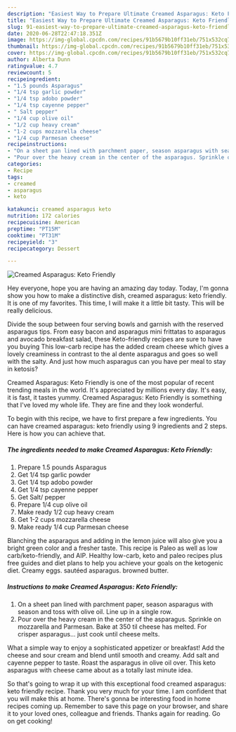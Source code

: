 ```yaml
---
description: "Easiest Way to Prepare Ultimate Creamed Asparagus: Keto Friendly"
title: "Easiest Way to Prepare Ultimate Creamed Asparagus: Keto Friendly"
slug: 91-easiest-way-to-prepare-ultimate-creamed-asparagus-keto-friendly
date: 2020-06-28T22:47:18.351Z
image: https://img-global.cpcdn.com/recipes/91b5679b10ff31eb/751x532cq70/creamed-asparagus-keto-friendly-recipe-main-photo.jpg
thumbnail: https://img-global.cpcdn.com/recipes/91b5679b10ff31eb/751x532cq70/creamed-asparagus-keto-friendly-recipe-main-photo.jpg
cover: https://img-global.cpcdn.com/recipes/91b5679b10ff31eb/751x532cq70/creamed-asparagus-keto-friendly-recipe-main-photo.jpg
author: Alberta Dunn
ratingvalue: 4.7
reviewcount: 5
recipeingredient:
- "1.5 pounds Asparagus"
- "1/4 tsp garlic powder"
- "1/4 tsp adobo powder"
- "1/4 tsp cayenne pepper"
- " Salt pepper"
- "1/4 cup olive oil"
- "1/2 cup heavy cream"
- "1-2 cups mozzarella cheese"
- "1/4 cup Parmesan cheese"
recipeinstructions:
- "On a sheet pan lined with parchment paper, season asparagus with season and toss with olive oil. Line up in a single row."
- "Pour over the heavy cream in the center of the asparagus. Sprinkle on mozzarella and Parmesan. Bake at 350 til cheese has melted. For crisper asparagus... just cook until cheese melts."
categories:
- Recipe
tags:
- creamed
- asparagus
- keto

katakunci: creamed asparagus keto 
nutrition: 172 calories
recipecuisine: American
preptime: "PT15M"
cooktime: "PT31M"
recipeyield: "3"
recipecategory: Dessert

---
```



![Creamed Asparagus: Keto Friendly](https://img-global.cpcdn.com/recipes/91b5679b10ff31eb/751x532cq70/creamed-asparagus-keto-friendly-recipe-main-photo.jpg)

Hey everyone, hope you are having an amazing day today. Today, I'm gonna show you how to make a distinctive dish, creamed asparagus: keto friendly. It is one of my favorites. This time, I will make it a little bit tasty. This will be really delicious.

Divide the soup between four serving bowls and garnish with the reserved asparagus tips. From easy bacon and asparagus mini frittatas to asparagus and avocado breakfast salad, these Keto-friendly recipes are sure to have you buying This low-carb recipe has the added cream cheese which gives a lovely creaminess in contrast to the al dente asparagus and goes so well with the salty. And just how much asparagus can you have per meal to stay in ketosis?

Creamed Asparagus: Keto Friendly is one of the most popular of recent trending meals in the world. It's appreciated by millions every day. It's easy, it is fast, it tastes yummy. Creamed Asparagus: Keto Friendly is something that I've loved my whole life. They are fine and they look wonderful.


To begin with this recipe, we have to first prepare a few ingredients. You can have creamed asparagus: keto friendly using 9 ingredients and 2 steps. Here is how you can achieve that.

<!--inarticleads1-->

##### The ingredients needed to make Creamed Asparagus: Keto Friendly:

1. Prepare 1.5 pounds Asparagus
1. Get 1/4 tsp garlic powder
1. Get 1/4 tsp adobo powder
1. Get 1/4 tsp cayenne pepper
1. Get  Salt/ pepper
1. Prepare 1/4 cup olive oil
1. Make ready 1/2 cup heavy cream
1. Get 1-2 cups mozzarella cheese
1. Make ready 1/4 cup Parmesan cheese


Blanching the asparagus and adding in the lemon juice will also give you a bright green color and a fresher taste. This recipe is Paleo as well as low carb/keto-friendly, and AIP. Healthy low-carb, keto and paleo recipes plus free guides and diet plans to help you achieve your goals on the ketogenic diet. Creamy eggs. sautéed asparagus. browned butter. 

<!--inarticleads2-->

##### Instructions to make Creamed Asparagus: Keto Friendly:

1. On a sheet pan lined with parchment paper, season asparagus with season and toss with olive oil. Line up in a single row.
1. Pour over the heavy cream in the center of the asparagus. Sprinkle on mozzarella and Parmesan. Bake at 350 til cheese has melted. For crisper asparagus... just cook until cheese melts.


What a simple way to enjoy a sophisticated appetizer or breakfast! Add the cheese and sour cream and blend until smooth and creamy. Add salt and cayenne pepper to taste. Roast the asparagus in olive oil over. This keto asparagus with cheese came about as a totally last minute idea. 

So that's going to wrap it up with this exceptional food creamed asparagus: keto friendly recipe. Thank you very much for your time. I am confident that you will make this at home. There's gonna be interesting food in home recipes coming up. Remember to save this page on your browser, and share it to your loved ones, colleague and friends. Thanks again for reading. Go on get cooking!
